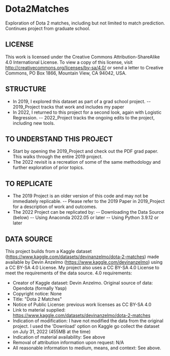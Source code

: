 # Dota2Matches
Exploration of Dota 2 matches, including but not limited to match prediction. Continues project from graduate school.

## LICENSE
This work is licensed under the Creative Commons Attribution-ShareAlike 4.0 International License. To view a copy of this license, visit http://creativecommons.org/licenses/by-sa/4.0/ or send a letter to Creative Commons, PO Box 1866, Mountain View, CA 94042, USA.

## STRUCTURE
- In 2019, I explored this dataset as part of a grad school project.
-- 2019_Project tracks that work and includes my paper
- In 2022, I returned to this project for a second look, again with Logistic Regression.
-- 2022_Project tracks the ongoing edits to the project, including new tools.

## TO UNDERSTAND THIS PROJECT
- Start by opening the 2019_Project and check out the PDF grad paper. This walks through the entire 2019 project.
- The 2022 revisit is a recreation of some of the same methodology and further exploration of prior topics.

## TO REPLICATE
- The 2019 Project is an older version of this code and may not be immediately replicable.
-- Please refer to the 2019 Paper in 2019_Project for a description of work and outcomes.
- The 2022 Project can be replicated by:
-- Downloading the Data Source (below)
-- Using Anaconda 2022.05 or later
-- Using Python 3.9.12 or later

## DATA SOURCE
This project builds from a Kaggle dataset (https://www.kaggle.com/datasets/devinanzelmo/dota-2-matches) made available by Devin Anzelmo (https://www.kaggle.com/devinanzelmo) using a CC BY-SA 4.0 License. My project also uses a CC BY-SA 4.0 License to meet the requirements of the data source.
4.0 requirements:
- Creator of Kaggle dataset: Devin Anzelmo. Original source of data: Opendota (formally Yasp)
- Copyright notice: None
- Title: "Dota 2 Matches"
- Notice of Public License: previous work licenses as CC BY-SA 4.0
- Link to material supplied: https://www.kaggle.com/datasets/devinanzelmo/dota-2-matches
- Indication of modification: I have not modified the data from the original project. I used the 'Download' option on Kaggle go collect the dataset on July 31, 2022 (455MB at the time)
- Indication of material availability: See above
- Removal of attribution information upon request: N/A
- All reasonable information to medium, means, and context: See above.